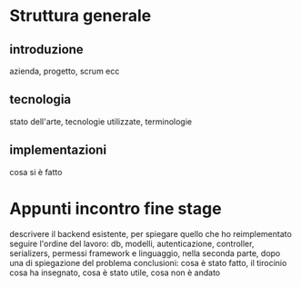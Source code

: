 # Struttura generale
## introduzione
azienda, progetto, scrum ecc

## tecnologia
stato dell'arte, tecnologie utilizzate, terminologie

## implementazioni
cosa si è fatto

# Appunti incontro fine stage
descrivere il backend esistente, per spiegare quello che ho reimplementato
seguire l'ordine del lavoro: db, modelli, autenticazione, controller, serializers, permessi
framework e linguaggio, nella seconda parte, dopo una di spiegazione del problema
conclusioni: cosa è stato fatto, il tirocinio cosa ha insegnato, cosa è stato utile, cosa non è andato

